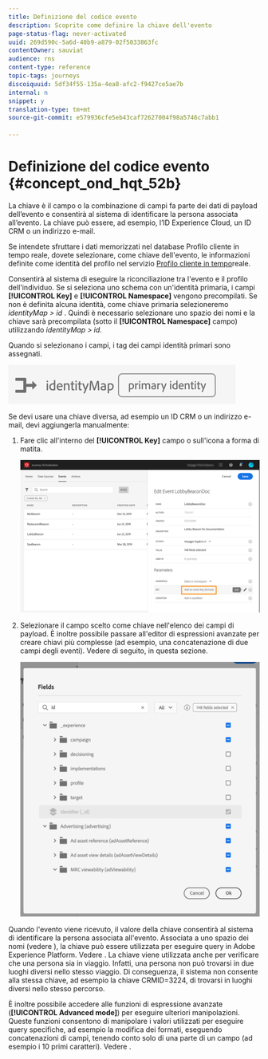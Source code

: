 ```yaml
---
title: Definizione del codice evento
description: Scoprite come definire la chiave dell'evento
page-status-flag: never-activated
uuid: 269d590c-5a6d-40b9-a879-02f5033863fc
contentOwner: sauviat
audience: rns
content-type: reference
topic-tags: journeys
discoiquuid: 5df34f55-135a-4ea8-afc2-f9427ce5ae7b
internal: n
snippet: y
translation-type: tm+mt
source-git-commit: e579936cfe5eb43caf72627004f98a5746c7abb1

---
```



# Definizione del codice evento {#concept_ond_hqt_52b}

La chiave è il campo o la combinazione di campi fa parte dei dati di payload dell’evento e consentirà al sistema di identificare la persona associata all’evento. La chiave può essere, ad esempio, l’ID Experience Cloud, un ID CRM o un indirizzo e-mail.

Se intendete sfruttare i dati memorizzati nel database Profilo cliente in tempo reale, dovete selezionare, come chiave dell&#39;evento, le informazioni definite come identità del profilo nel servizio [Profilo cliente in tempo](https://docs.adobe.com/content/help/en/experience-platform/profile/home.html)reale.

Consentirà al sistema di eseguire la riconciliazione tra l&#39;evento e il profilo dell&#39;individuo. Se si seleziona uno schema con un&#39;identità primaria, i campi **[!UICONTROL Key]** e **[!UICONTROL Namespace]** vengono precompilati. Se non è definita alcuna identità, come chiave primaria selezioneremo _identityMap > id_ . Quindi è necessario selezionare uno spazio dei nomi e la chiave sarà precompilata (sotto il **[!UICONTROL Namespace]** campo) utilizzando _identityMap > id_.

Quando si selezionano i campi, i tag dei campi identità primari sono assegnati.

![](../assets/primary-identity.png)

Se devi usare una chiave diversa, ad esempio un ID CRM o un indirizzo e-mail, devi aggiungerla manualmente:

1. Fare clic all&#39;interno del **[!UICONTROL Key]** campo o sull&#39;icona a forma di matita.

   ![](../assets/journey16.png)

1. Selezionare il campo scelto come chiave nell&#39;elenco dei campi di payload. È inoltre possibile passare all&#39;editor di espressioni avanzate per creare chiavi più complesse (ad esempio, una concatenazione di due campi degli eventi). Vedere di seguito, in questa sezione.

   ![](../assets/journey20.png)

Quando l&#39;evento viene ricevuto, il valore della chiave consentirà al sistema di identificare la persona associata all&#39;evento. Associata a uno spazio dei nomi (vedere [](../event/selecting-the-namespace.md)), la chiave può essere utilizzata per eseguire query in Adobe Experience Platform. Vedere [](../building-journeys/about-orchestration-activities.md).
La chiave viene utilizzata anche per verificare che una persona sia in viaggio. Infatti, una persona non può trovarsi in due luoghi diversi nello stesso viaggio. Di conseguenza, il sistema non consente alla stessa chiave, ad esempio la chiave CRMID=3224, di trovarsi in luoghi diversi nello stesso percorso.

È inoltre possibile accedere alle funzioni di espressione avanzate (**[!UICONTROL Advanced mode]**) per eseguire ulteriori manipolazioni. Queste funzioni consentono di manipolare i valori utilizzati per eseguire query specifiche, ad esempio la modifica dei formati, eseguendo concatenazioni di campi, tenendo conto solo di una parte di un campo (ad esempio i 10 primi caratteri). Vedere [](../expression/expressionadvanced.md).

